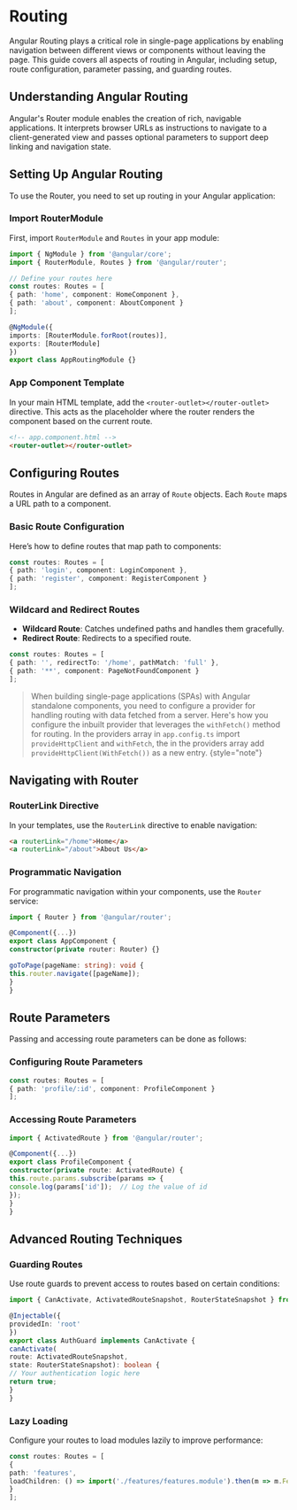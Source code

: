 # Routing

Angular Routing plays a critical role in single-page applications by enabling navigation between different views or components without leaving the page. This guide covers all aspects of routing in Angular, including setup, route configuration, parameter passing, and guarding routes.

## Understanding Angular Routing

Angular's Router module enables the creation of rich, navigable applications. It interprets browser URLs as instructions to navigate to a client-generated view and passes optional parameters to support deep linking and navigation state.

## Setting Up Angular Routing

To use the Router, you need to set up routing in your Angular application:

### Import RouterModule
First, import `RouterModule` and `Routes` in your app module:

```typescript
import { NgModule } from '@angular/core';
import { RouterModule, Routes } from '@angular/router';

// Define your routes here
const routes: Routes = [
{ path: 'home', component: HomeComponent },
{ path: 'about', component: AboutComponent }
];

@NgModule({
imports: [RouterModule.forRoot(routes)],
exports: [RouterModule]
})
export class AppRoutingModule {}
```

### App Component Template
In your main HTML template, add the `<router-outlet></router-outlet>` directive. This acts as the placeholder where the router renders the component based on the current route.

```html
<!-- app.component.html -->
<router-outlet></router-outlet>
```

## Configuring Routes

Routes in Angular are defined as an array of `Route` objects. Each `Route` maps a URL path to a component.

### Basic Route Configuration
Here’s how to define routes that map path to components:

```typescript
const routes: Routes = [
{ path: 'login', component: LoginComponent },
{ path: 'register', component: RegisterComponent }
];
```

### Wildcard and Redirect Routes
- **Wildcard Route**: Catches undefined paths and handles them gracefully.
- **Redirect Route**: Redirects to a specified route.

```typescript
const routes: Routes = [
{ path: '', redirectTo: '/home', pathMatch: 'full' },
{ path: '**', component: PageNotFoundComponent }
];
```
>When building single-page applications (SPAs) with Angular standalone components, you need to configure a provider for handling routing with data fetched from a server. Here's how you configure the inbuilt provider that leverages the `withFetch()` method for routing. In the providers array in `app.config.ts` import `provideHttpClient` and `withFetch`, the in the providers array add `provideHttpClient(WithFetch())` as a new entry.
{style="note"}
## Navigating with Router

### RouterLink Directive
In your templates, use the `RouterLink` directive to enable navigation:

```html
<a routerLink="/home">Home</a>
<a routerLink="/about">About Us</a>
```

### Programmatic Navigation
For programmatic navigation within your components, use the `Router` service:

```typescript
import { Router } from '@angular/router';

@Component({...})
export class AppComponent {
constructor(private router: Router) {}

goToPage(pageName: string): void {
this.router.navigate([pageName]);
}
}
```

## Route Parameters

Passing and accessing route parameters can be done as follows:

### Configuring Route Parameters
```typescript
const routes: Routes = [
{ path: 'profile/:id', component: ProfileComponent }
];
```

### Accessing Route Parameters
```typescript
import { ActivatedRoute } from '@angular/router';

@Component({...})
export class ProfileComponent {
constructor(private route: ActivatedRoute) {
this.route.params.subscribe(params => {
console.log(params['id']);  // Log the value of id
});
}
}
```

## Advanced Routing Techniques

### Guarding Routes
Use route guards to prevent access to routes based on certain conditions:

```typescript
import { CanActivate, ActivatedRouteSnapshot, RouterStateSnapshot } from '@angular/router';

@Injectable({
providedIn: 'root'
})
export class AuthGuard implements CanActivate {
canActivate(
route: ActivatedRouteSnapshot,
state: RouterStateSnapshot): boolean {
// Your authentication logic here
return true;
}
}
```

### Lazy Loading
Configure your routes to load modules lazily to improve performance:

```typescript
const routes: Routes = [
{
path: 'features',
loadChildren: () => import('./features/features.module').then(m => m.FeaturesModule)
}
];
```
